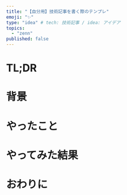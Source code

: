 ```yaml
---
title: "【自分用】技術記事を書く際のテンプレ"
emoji: "✨"
type: "idea" # tech: 技術記事 / idea: アイデア
topics: 
  - "zenn"
published: false
---
```


# TL;DR

# 背景

# やったこと

# やってみた結果

# おわりに
